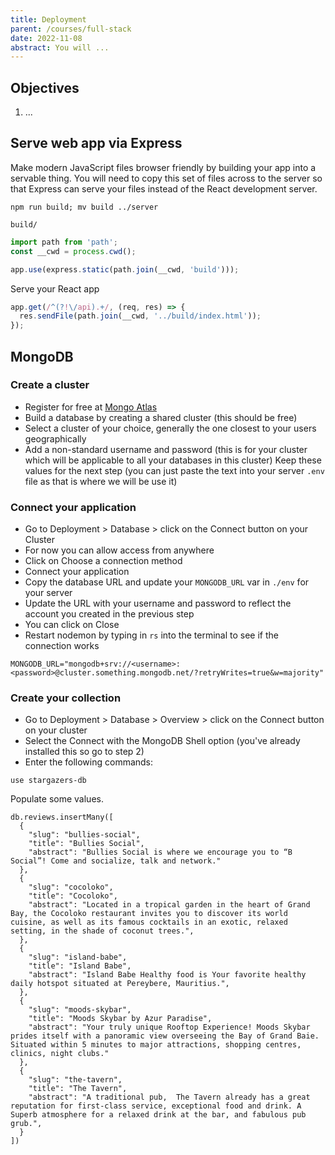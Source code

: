 ```yaml
---
title: Deployment
parent: /courses/full-stack
date: 2022-11-08
abstract: You will ...
---
```


## Objectives

1. ...

## Serve web app via Express

Make modern JavaScript files browser friendly by building your app into
a servable thing. You will need to copy this set of files across to the
server so that Express can serve your files instead of the React
development server.

```bash:title=>./web
npm run build; mv build ../server
```

```text:./.gitignore
build/
```

```js:title=./server/src/server.js
import path from 'path';
const __cwd = process.cwd();

app.use(express.static(path.join(__cwd, 'build')));
```

Serve your React app

```js:title=./server/src/server.js
app.get(/^(?!\/api).+/, (req, res) => {
  res.sendFile(path.join(__cwd, '../build/index.html'));
});
```

## MongoDB

### Create a cluster

- Register for free at [Mongo Atlas][mongo-atlas]
- Build a database by creating a shared cluster (this should be free)
- Select a cluster of your choice, generally the one closest to your users geographically
- Add a non-standard username and password (this is for your cluster which will
  be applicable to all your databases in this cluster)
  Keep these values for the next step (you can just paste the text into your server
  `.env` file as that is where we will be use it)

### Connect your application

- Go to Deployment > Database > click on the Connect button on your Cluster
- For now you can allow access from anywhere
- Click on Choose a connection method
- Connect your application
- Copy the database URL and update your `MONGODB_URL` var in `./env` for your server
- Update the URL with your username and password to reflect the account you created in the previous step
- You can click on Close
- Restart nodemon by typing in `rs` into the terminal to see if the connection works

```text:title=./server/.env
MONGODB_URL="mongodb+srv://<username>:<password>@cluster.something.mongodb.net/?retryWrites=true&w=majority"
```

### Create your collection

- Go to Deployment > Database > Overview > click on the Connect button on your cluster
- Select the Connect with the MongoDB Shell option (you've already installed this so go to step 2)
- Enter the following commands:

```bash:title=mongosh
use stargazers-db
```

Populate some values.

```bash:title=mongosh
db.reviews.insertMany([
  {
    "slug": "bullies-social",
    "title": "Bullies Social",
    "abstract": "Bullies Social is where we encourage you to “B Social”! Come and socialize, talk and network."
  },
  {
    "slug": "cocoloko",
    "title": "Cocoloko",
    "abstract": "Located in a tropical garden in the heart of Grand Bay, the Cocoloko restaurant invites you to discover its world cuisine, as well as its famous cocktails in an exotic, relaxed setting, in the shade of coconut trees.",
  },
  {
    "slug": "island-babe",
    "title": "Island Babe",
    "abstract": "Island Babe Healthy food is Your favorite healthy daily hotspot situated at Pereybere, Mauritius.",
  },
  {
    "slug": "moods-skybar",
    "title": "Moods Skybar by Azur Paradise",
    "abstract": "Your truly unique Rooftop Experience! Moods Skybar prides itself with a panoramic view overseeing the Bay of Grand Baie. Situated within 5 minutes to major attractions, shopping centres, clinics, night clubs."
  },
  {
    "slug": "the-tavern",
    "title": "The Tavern",
    "abstract": "A traditional pub,  The Tavern already has a great reputation for first-class service, exceptional food and drink. A Superb atmosphere for a relaxed drink at the bar, and fabulous pub grub.",
  }
])
```

[mongo-atlas]: https://www.mongodb.com/atlas/database
